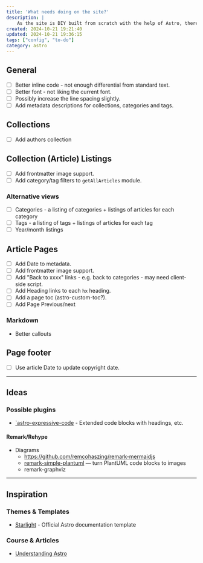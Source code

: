 ```yaml
---
title: 'What needs doing on the site?'
description: |
    As the site is DIY built from scratch with the help of Astro, there is a lot to do to make the site robust, looking good, and usable.
created: 2024-10-21 19:21:40
updated: 2024-10-21 19:36:15
tags: ["config", "to-do"]
category: astro
---
```


## General

* [ ] Better inline code - not enough differential from standard text.
* [ ] Better font - not liking the current font.
* [ ] Possibly increase the line spacing slightly.
* [ ] Add metadata descriptions for collections, categories and tags.

## Collections

* [ ] Add authors collection

## Collection (Article) Listings

* [ ] Add frontmatter image support.
* [ ] Add category/tag filters to `getAllArticles` module.

### Alternative views

* [ ] Categories - a listing of categories + listings of articles for each category
* [ ] Tags - a listing of tags + listings of articles for each tag
* [ ] Year/month listings

## Article Pages

* [ ] Add Date to metadata.
* [ ] Add frontmatter image support.
* [ ] Add "Back to xxxx" links - e.g. back to categories - may need client-side script.
* [ ] Add Heading links to each `hx` heading.
* [ ] Add a page toc (astro-custom-toc?).
* [ ] Add Page Previous/next

### Markdown

* Better callouts

## Page footer

* [ ] Use article Date to update copyright date.


-----------------------------

## Ideas

### Possible plugins

* [`astro-expressive-code](https://github.com/expressive-code/expressive-code/tree/main/packages/astro-expressive-code) - Extended code blocks with headings, etc.

#### Remark/Rehype

* Diagrams
  * https://github.com/remcohaszing/remark-mermaidjs
  * [remark-simple-plantuml](https://github.com/akebifiky/remark-simple-plantuml) — turn PlantUML code blocks to images
  * remark-graphviz


-----------------------------

## Inspiration

### Themes & Templates

* [Starlight](https://starlight.astro.build/getting-started/) - Official Astro documentation template

### Course & Articles

* [Understanding Astro](https://understanding-astro-webook.vercel.app)
